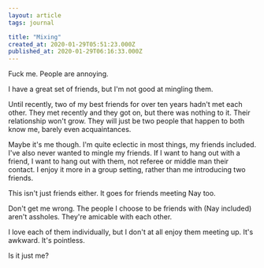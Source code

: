 ```yaml
---
layout: article
tags: journal

title: "Mixing"
created_at: 2020-01-29T05:51:23.000Z
published_at: 2020-01-29T06:16:33.000Z
---
```

Fuck me. People are annoying.

I have a great set of friends, but I'm not good at mingling them.

Until recently, two of my best friends for over ten years hadn't met each other. They met recently and they got on, but there was nothing to it. Their relationship won't grow. They will just be two people that happen to both know me, barely even acquaintances.

Maybe it's me though. I'm quite eclectic in most things, my friends included. I've also never wanted to mingle my friends. If I want to hang out with a friend, I want to hang out with them, not referee or middle man their contact. I enjoy it more in a group setting, rather than me introducing two friends.

This isn't just friends either. It goes for friends meeting Nay too.

Don't get me wrong. The people I choose to be friends with (Nay included) aren't assholes. They're amicable with each other.

I love each of them individually, but I don't at all enjoy them meeting up. It's awkward. It's pointless.

Is it just me?
